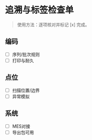 # 追溯与标签检查单

> 使用方法：逐项核对并标记 [x] 完成。

## 编码

- [ ] 序列/批次规则
- [ ] 打印与耐久

## 点位

- [ ] 扫描位置/边界
- [ ] 异常模拟

## 系统

- [ ] MES对接
- [ ] 导出包可用
